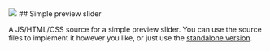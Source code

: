 <img src="https://jacob-gray.github.io/simple-preview-slider/src/header.png">
## Simple preview slider

A JS/HTML/CSS source for a simple preview slider. You can use the source files to implement it however you like, or just use the [standalone version](https://jacob-gray.github.io/simple-preview-slider/example.html).
